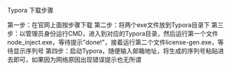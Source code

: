 Typora 下载步骤

第一步：在官网上面按步骤下载
第二步：将两个exe文件放到Typora目录下
第三步：以管理员身份运行CMD，进入到对应的Typora目录，然后运行第一个文件node_inject.exe，等待提示"done!"，接着运行第二个文件license-gen.exe，等待显示序列号
第四步：启动Typora，随便输入邮箱地址，将生成的序列号粘贴进去即可，如果因为网络原因出现错误提示也无所谓
